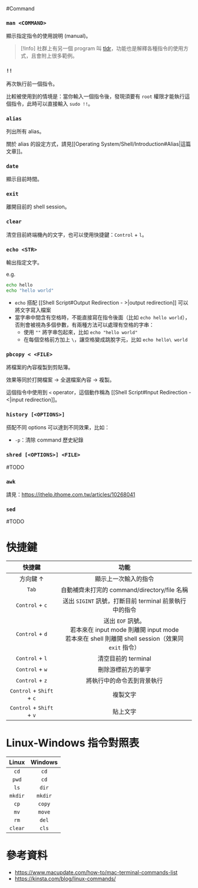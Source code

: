 #Command 

### `man <COMMAND>`

顯示指定指令的使用說明 (manual)。

>[!Info]
>社群上有另一個 program 叫 [tldr](https://formulae.brew.sh/formula/tldr)，功能也是解釋各種指令的使用方式，且會附上很多範例。

### `!!`

再次執行前一個指令。

比較被使用到的情境是：當你輸入一個指令後，發現須要有 `root` 權限才能執行這個指令，此時可以直接輸入 `sudo !!`。

### `alias`

列出所有 alias。

關於 alias 的設定方式，請見[[Operating System/Shell/Introduction#Alias|這篇文章]]。

### `date`

顯示目前時間。

### `exit`

離開目前的 shell session。

### `clear`

清空目前終端機內的文字，也可以使用快捷鍵：`Control` + `l`。

### `echo <STR>`

輸出指定文字。

e.g.

```bash
echo hello
echo "hello world"
```

- `echo` 搭配 [[Shell Script#Output Redirection - >|output redirection]] 可以將文字寫入檔案
- 當字串中間含有空格時，不能直接寫在指令後面（比如 `echo hello world`），否則會被視為多個參數，有兩種方法可以處理有空格的字串：
    - 使用 `""` 將字串包起來，比如 `echo "hello world"`
    - 在每個空格前方加上 `\`，讓空格變成跳脫字元，比如 `echo hello\ world`

### `pbcopy < <FILE>`

將檔案的內容複製到剪貼簿。

效果等同於打開檔案 $\rightarrow$ 全選檔案內容 $\rightarrow$ 複製。

這個指令中使用到 `<` operator，這個動作稱為 [[Shell Script#Input Redirection - <|input redirection]]。

### `history [<OPTIONS>]`

搭配不同 options 可以達到不同效果，比如：

- `-p`：清除 command 歷史紀錄

### `shred [<OPTIONS>] <FILE>`

#TODO 

### `awk`

請見：<https://ithelp.ithome.com.tw/articles/10268041>

### `sed`

#TODO 

# 快捷鍵

|快捷鍵|功能|
|:-:|:-:|
|方向鍵 $\uparrow$|顯示上一次輸入的指令|
|`Tab`|自動補齊未打完的 command/directory/file 名稱|
|`Control` + `c`|送出 `SIGINT` 訊號，打斷目前 terminal 前景執行中的指令|
|`Control` + `d`|送出 `EOF` 訊號。<br/>若本來在 input mode 則離開 input mode<br/>若本來在 shell 則離開 shell session（效果同 `exit` 指令）|
|`Control` + `l`|清空目前的 terminal|
|`Control` + `w`|刪除游標前方的單字|
|`Control` + `z`|將執行中的命令丟到背景執行|
|`Control` + `Shift` + `c`|複製文字|
|`Control` + `Shift` + `v`|貼上文字|

# Linux-Windows 指令對照表

|Linux|Windows|
|:-:|:-:|
|`cd`|`cd`|
|`pwd`|`cd`|
|`ls`|`dir`|
|`mkdir`|`mkdir`|
|`cp`|`copy`|
|`mv`|`move`|
|`rm`|`del`|
|`clear`|`cls`|

# 參考資料

- <https://www.macupdate.com/how-to/mac-terminal-commands-list>
- <https://kinsta.com/blog/linux-commands/>
